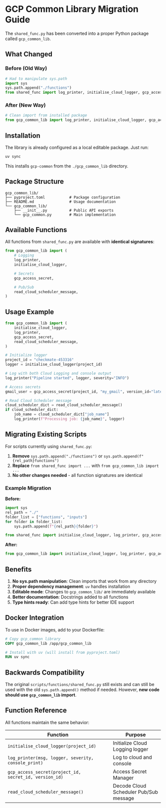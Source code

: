 # GCP Common Library Migration Guide

The `shared_func.py` has been converted into a proper Python package called `gcp_common_lib`.

## What Changed

### Before (Old Way)
```python
# Had to manipulate sys.path
import sys
sys.path.append("./functions")
from shared_func import log_printer, initialise_cloud_logger, gcp_access_secret
```

### After (New Way)
```python
# Clean import from installed package
from gcp_common_lib import log_printer, initialise_cloud_logger, gcp_access_secret
```

## Installation

The library is already configured as a local editable package. Just run:

```bash
uv sync
```

This installs `gcp-common` from the `./gcp_common_lib` directory.

## Package Structure

```
gcp_common_lib/
├── pyproject.toml           # Package configuration
├── README.md                # Usage documentation
└── gcp_common_lib/
    ├── __init__.py          # Public API exports
    └── gcp_common.py        # Main implementation
```

## Available Functions

All functions from `shared_func.py` are available with **identical signatures**:

```python
from gcp_common_lib import (
    # Logging
    log_printer,
    initialise_cloud_logger,

    # Secrets
    gcp_access_secret,

    # Pub/Sub
    read_cloud_scheduler_message,
)
```

## Usage Example

```python
from gcp_common_lib import (
    initialise_cloud_logger,
    log_printer,
    gcp_access_secret,
    read_cloud_scheduler_message,
)

# Initialize logger
project_id = "checkmate-453316"
logger = initialise_cloud_logger(project_id)

# Log with both Cloud Logging and console output
log_printer("Pipeline started", logger, severity="INFO")

# Access secrets
gmail_user = gcp_access_secret(project_id, "my_gmail", version_id="latest")

# Read Cloud Scheduler message
cloud_scheduler_dict = read_cloud_scheduler_message()
if cloud_scheduler_dict:
    job_name = cloud_scheduler_dict["job_name"]
    log_printer(f"Processing job: {job_name}", logger)
```

## Migrating Existing Scripts

For scripts currently using `shared_func.py`:

1. **Remove** `sys.path.append("./functions")` or `sys.path.append(f"{rel_path}functions")`
2. **Replace** `from shared_func import ...` with `from gcp_common_lib import ...`
3. **No other changes needed** - all function signatures are identical

### Example Migration

**Before:**
```python
import sys
rel_path = "./"
folder_list = ["functions", "inputs"]
for folder in folder_list:
    sys.path.append(f"{rel_path}{folder}")

from shared_func import initialise_cloud_logger, log_printer, gcp_access_secret
```

**After:**
```python
from gcp_common_lib import initialise_cloud_logger, log_printer, gcp_access_secret
```

## Benefits

1. **No sys.path manipulation**: Clean imports that work from any directory
2. **Proper dependency management**: `uv` handles installation
3. **Editable mode**: Changes to `gcp_common_lib/` are immediately available
4. **Better documentation**: Docstrings added to all functions
5. **Type hints ready**: Can add type hints for better IDE support

## Docker Integration

To use in Docker images, add to your Dockerfile:

```dockerfile
# Copy gcp_common library
COPY gcp_common_lib /app/gcp_common_lib

# Install with uv (will install from pyproject.toml)
RUN uv sync
```

## Backwards Compatibility

The original `scripts/functions/shared_func.py` still exists and can still be used with the old `sys.path.append()` method if needed. However, **new code should use `gcp_common_lib` import**.

## Function Reference

All functions maintain the same behavior:

| Function | Purpose |
|----------|---------|
| `initialise_cloud_logger(project_id)` | Initialize Cloud Logging logger |
| `log_printer(msg, logger, severity, console_print)` | Log to cloud and console |
| `gcp_access_secret(project_id, secret_id, version_id)` | Access Secret Manager |
| `read_cloud_scheduler_message()` | Decode Cloud Scheduler Pub/Sub message |
